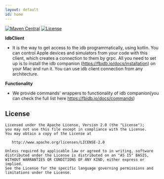 ```yaml
---
layout: default
id: home
---
```

[![Maven Central](https://img.shields.io/maven-central/v/io.github.sergkhram/idbclient.svg?label=Maven%20Central)](https://search.maven.org/search?q=g:%22io.github.sergkhram%22%20AND%20a:%22idbclient%22)
[![License](https://img.shields.io/badge/License-Apache%202.0-purple.svg)](https://opensource.org/licenses/Apache-2.0)

**IdbClient**
- It is the way to get access to the idb programmatically, using kotlin. You can control Apple devices and simulators from
your code with this client, which creates a connection to them by grpc. All you need to set up is to install the idb companion
(https://fbidb.io/docs/installation) on your Mac and run it. You can use idb client connection from any architecture.

**Functionality**
- We provide commands' wrappers to functionality of idb companion(you can check the full list here https://fbidb.io/docs/commands)

License
-------

    Licensed under the Apache License, Version 2.0 (the "License");
    you may not use this file except in compliance with the License.
    You may obtain a copy of the License at

       http://www.apache.org/licenses/LICENSE-2.0

    Unless required by applicable law or agreed to in writing, software
    distributed under the License is distributed on an "AS IS" BASIS,
    WITHOUT WARRANTIES OR CONDITIONS OF ANY KIND, either express or implied.
    See the License for the specific language governing permissions and
    limitations under the License.

